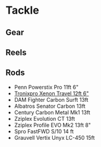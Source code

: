 # Tackle

## Gear

## Reels

## Rods

* Penn Powerstix Pro 11ft 6"
* [Tronixpro Xenon Travel 12ft 6"](./Rods_Tronixpro_Xenon_Travel.md)
* DAM Fighter Carbon Surft 13ft
* Albatros Senator Carbon 13ft
* Century Carbon Metal Mk1 13ft
* Zziplex Evolution CT 13ft
* Zziplex Profile EVO Mk2 13ft 8"
* Spro FastFWD S/10 14 ft
* Grauvell Vertix Unyx LC-450 15ft

